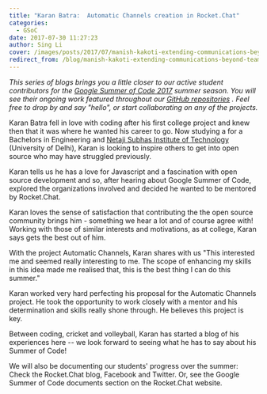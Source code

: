 ```yaml
---
title: "Karan Batra:  Automatic Channels creation in Rocket.Chat"
categories:
  - GSoC
date: 2017-07-30 11:27:23
author: Sing Li
cover: /images/posts/2017/07/manish-kakoti-extending-communications-beyond-teams-with-rocketchat-federation/gsoc.png
redirect_from: /blog/manish-kakoti-extending-communications-beyond-teams-with-rocketchat-federation
---
```

_This series of blogs brings you a little closer to our active student contributors for the [Google Summer of Code 2017](https://rocket.chat/docs/contributing/google-summer-of-code) summer season. You will see their ongoing work featured throughout our [GitHub repositories](https://github.com/RocketChat) . Feel free to drop by and say "hello", or start collaborating on any of the projects._

Karan Batra fell in love with coding after his first college project and knew then that it was where he wanted his career to go. Now studying a for a Bachelors in Engineering and [Netaji Subhas Institute of Technology](http://www.nsit.ac.in/) (University of Delhi), Karan is looking to inspire others to get into open source who may have struggled previously. 

Karan tells us he has a love for Javascript and a fascination with open source development and so, after hearing about Google Summer of Code, explored the organizations involved and decided he wanted to be mentored by Rocket.Chat. 

Karan loves the sense of satisfaction that contributing the the open source community brings him - something we hear a lot and of course agree with! Working with those of similar interests and motivations, as at college, Karan says gets the best out of him. 

With the project Automatic Channels, Karan shares with us "This interested me and seemed really interesting to me. The scope of enhancing my skills in this idea made me realised that, this is the best thing I can do this summer."

Karan worked very hard perfecting his proposal for the Automatic Channels project. He took the opportunity to work closely with a mentor and his determination and skills really shone through. He believes this project is key. 

Between coding, cricket and volleyball, Karan has started a blog of his experiences here -- we look forward to seeing what he has to say about his Summer of Code!

We will also be documenting our students' progress over the summer: Check the Rocket.Chat blog, Facebook and Twitter. Or, see the Google Summer of Code documents section on the Rocket.Chat website.
